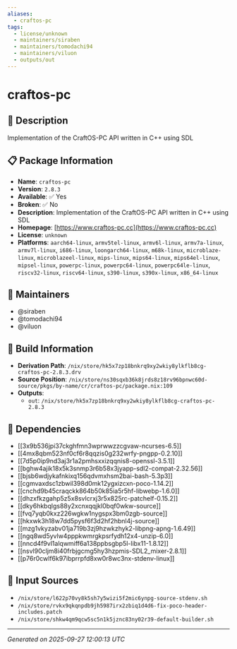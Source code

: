 ```yaml
---
aliases:
  - craftos-pc
tags:
  - license/unknown
  - maintainers/siraben
  - maintainers/tomodachi94
  - maintainers/viluon
  - outputs/out
---
```


# craftos-pc

## 📝 Description

Implementation of the CraftOS-PC API written in C++ using SDL

## 📋 Package Information

- **Name**: `craftos-pc`
- **Version**: `2.8.3`
- **Available**: ✅ Yes
- **Broken**: ✅ No
- **Description**: Implementation of the CraftOS-PC API written in C++ using SDL
- **Homepage**: [https://www.craftos-pc.cc](https://www.craftos-pc.cc)
- **License**: `unknown`
- **Platforms**: `aarch64-linux`, `armv5tel-linux`, `armv6l-linux`, `armv7a-linux`, `armv7l-linux`, `i686-linux`, `loongarch64-linux`, `m68k-linux`, `microblaze-linux`, `microblazeel-linux`, `mips-linux`, `mips64-linux`, `mips64el-linux`, `mipsel-linux`, `powerpc-linux`, `powerpc64-linux`, `powerpc64le-linux`, `riscv32-linux`, `riscv64-linux`, `s390-linux`, `s390x-linux`, `x86_64-linux`
## 👥 Maintainers

- @siraben
- @tomodachi94
- @viluon


## 🔧 Build Information

- **Derivation Path**: `/nix/store/hk5x7zp18bnkrq9xy2wkiy8ylkflb8cg-craftos-pc-2.8.3.drv`
- **Source Position**: `/nix/store/ns30sqxb36k8jrds8z18rv96bpnwc60d-source/pkgs/by-name/cr/craftos-pc/package.nix:109`
- **Outputs**:
  - `out`:  `/nix/store/hk5x7zp18bnkrq9xy2wkiy8ylkflb8cg-craftos-pc-2.8.3`

## 🔗 Dependencies

- [[3x9b536jpi37ckghfmn3wprwwzzcgvaw-ncurses-6.5]]
- [[4mx8qbm523nf0cf6r8qqzis0g232wrfy-pngpp-0.2.10]]
- [[7d5p0ip9nd3aj3r1a2pmhsxxizqqnis8-openssl-3.5.1]]
- [[bghw4ajik18x5k3snmp3r6b58x3jyapp-sdl2-compat-2.32.56]]
- [[bjsb6wdjykafnkixq156qdvmxhsm2bai-bash-5.3p3]]
- [[cgmvaxdsc1zbwil398d0mk12ygxizcxn-poco-1.14.2]]
- [[cnchd9b45craqckk864b50k85ia5r5hf-libwebp-1.6.0]]
- [[dhzxfkzgahp5z5x8svlcrxj3r5x825rc-patchelf-0.15.2]]
- [[dky6hkbqlgs88y2xcnxqqjkl0bqf0wkw-source]]
- [[fvq7yqb0kxz226wgkw1nygspx3bm0zgb-source]]
- [[hkxwk3h18w7dd5pysf6f3d2hf2hbnl4j-source]]
- [[mzg1vkyzabv01ja719b3zj9hzwkzhyk2-libpng-apng-1.6.49]]
- [[ngq8wd5yvlw4pppkwmrgkpsrfydh12x4-unzip-6.0]]
- [[nncd4f9vl1alqwmiff6a138ppbsgbp5l-libx11-1.8.12]]
- [[nsvl90cljm8i40frbjgcmg5hy3hzpmis-SDL2_mixer-2.8.1]]
- [[p76r0cwlf6k97ibprrpfd8xw0r8wc3nx-stdenv-linux]]

## 📁 Input Sources

- `/nix/store/l622p70vy8k5sh7y5wizi5f2mic6ynpg-source-stdenv.sh`
- `/nix/store/rvkx9qkqnpdb9jh5987irx2zbiq1d4d6-fix-poco-header-includes.patch`
- `/nix/store/shkw4qm9qcw5sc5n1k5jznc83ny02r39-default-builder.sh`

---
*Generated on 2025-09-27 12:00:13 UTC*

